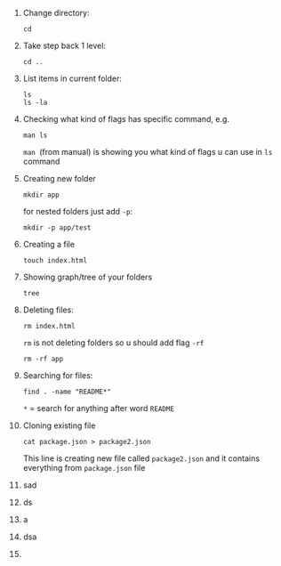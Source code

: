 1. Change directory:

    ```
    cd
    ```

2. Take step back 1 level:

    ```
    cd ..
    ```

3. List items in current folder:

    ```
    ls
    ls -la
    ```

4. Checking what kind of flags has specific command, e.g.

    ```
    man ls
    ```

    `man `(from manual) is showing you what kind of flags u can use in `ls` command

5. Creating new folder

    ```
    mkdir app
    ```

    for nested folders just add `-p`:

    ```
    mkdir -p app/test
    ```

6. Creating a file

    ```
    touch index.html
    ```

7. Showing graph/tree of your folders

    ```
    tree
    ```

8. Deleting files:

    ```
    rm index.html
    ```

    `rm` is not deleting folders so u should add flag `-rf`

    ```
    rm -rf app
    ```

9. Searching for files:

    ```
    find . -name "README*"
    ```

    `*` =  search for anything after word `README`

10. Cloning existing file

    ```
    cat package.json > package2.json
    ```

    This line is creating new file called `package2.json` and it contains everything from `package.json` file

11. sad

12. ds

13. a

14. dsa

15. 